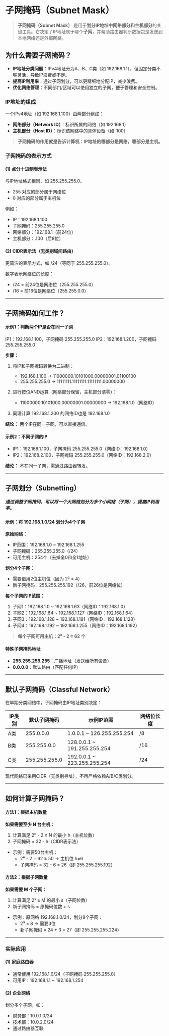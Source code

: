 # 子网掩码（Subnet Mask）

> **子网掩码（Subnet Mask）** 是用于**划分IP地址中网络部分和主机部分**的关键工具。它决定了IP地址属于哪个**子网**，并帮助路由器判断数据包是发送到本地网络还是外部网络。

## 为什么需要子网掩码？

- **IP地址分类问题**：IPv4地址分为A、B、C类（如 192.168.1.1），但固定分类不够灵活，导致IP浪费或不足。
- **提高IP利用率**：通过子网划分，可以更精细地分配IP，减少浪费。
- **优化网络管理**：不同部门/区域可以使用独立的子网，便于管理和安全控制。

### IP地址的组成

一个IPv4地址（如 192.168.1.100）由两部分组成：

- **网络部分（Network ID）**：标识所属的网络（如 192.168.1）
- **主机部分（Host ID）**：标识该网络中的具体设备（如 .100）

> **子网掩码的作用就是告诉计算机：IP地址的哪部分是网络，哪部分是主机。**

### 子网掩码的表示方式

#### (1) 点分十进制表示法
与IP地址格式相同，如 255.255.255.0。

- 255 对应的部分属于网络位
- 0 对应的部分属于主机位

例如：
- IP：192.168.1.100
- 子网掩码：255.255.255.0
- 网络部分：192.168.1（前24位）
- 主机部分：.100（后8位）

#### (2) CIDR表示法（无类别域间路由）
更简洁的表示方式，如 /24（等同于 255.255.255.0）。

数字表示网络位的长度：
- /24 = 前24位是网络位（255.255.255.0）
- /16 = 前16位是网络位（255.255.0.0）
---
## 子网掩码如何工作？

#### 示例1：判断两个IP是否在同一子网
IP1：192.168.1.100，子网掩码 255.255.255.0
IP2：192.168.1.200，子网掩码 255.255.255.0

**步骤：**
1. 将IP和子网掩码转换为二进制：
   - 192.168.1.100 → 11000000.10101000.00000001.01100100
   - 255.255.255.0 → 11111111.11111111.11111111.00000000

2. 进行按位AND运算（网络部分保留，主机部分清零）：
   - 11000000.10101000.00000001.00000000 → 192.168.1.0（网络ID）

3. 同理计算 192.168.1.200 的网络ID也是 192.168.1.0

**结论：** 两个IP在同一子网，可以直接通信。

#### 示例2：不同子网的IP
- IP1：192.168.1.100，子网掩码 255.255.255.0（网络ID：192.168.1.0）
- IP2：192.168.2.100，子网掩码 255.255.255.0（网络ID：192.168.2.0）

**结论：** 不在同一子网，需通过路由器转发。

---

## 子网划分（Subnetting）

##### 通过调整子网掩码，可以将一个大网络划分为多个小网络（子网），提高IP利用率。

#### 示例：将 192.168.1.0/24 划分为4个子网

**原始网络：**
- IP范围：192.168.1.0 ~ 192.168.1.255
- 子网掩码：255.255.255.0（/24）
- 可用主机：254个（去掉全0和全1地址）

**划分4个子网：**
- 需要借用2位主机位（因为 2² = 4）
- 新子网掩码：255.255.255.192（/26，前26位是网络位）

**每个子网的IP范围：**
1. 子网1：192.168.1.0 ~ 192.168.1.63（网络ID：192.168.1.0）
2. 子网2：192.168.1.64 ~ 192.168.1.127（网络ID：192.168.1.64）
3. 子网3：192.168.1.128 ~ 192.168.1.191（网络ID：192.168.1.128）
4. 子网4：192.168.1.192 ~ 192.168.1.255（网络ID：192.168.1.192）

> **每个子网可用主机：2⁶ - 2 = 62 个**


#### 特殊子网掩码地址

- **255.255.255.255**：广播地址（发送给所有设备）
- **0.0.0.0**：默认路由（匹配任何IP）
---

## 默认子网掩码（Classful Network）

在早期分类网络中，子网掩码由IP地址类别决定：

| IP类别 | 默认子网掩码 | 示例IP范围 | 网络位长度 |
|--------|--------------|------------|------------|
| A类    | 255.0.0.0    | 1.0.0.1 ~ 126.255.255.254 | /8 |
| B类    | 255.255.0.0  | 128.0.0.1 ~ 191.255.255.254 | /16 |
| C类    | 255.255.255.0 | 192.0.0.1 ~ 223.255.255.254 | /24 |

现代网络已采用CIDR（无类别寻址），不再严格依赖A/B/C类划分。

--- 
## 如何计算子网掩码？

#### 方法1：根据主机数量
**如果需要至少 N 台主机：**
1. 计算满足 2ʰ - 2 ≥ N 的最小 h（主机位数）
2. 子网掩码 = 32 - h（CIDR表示法）

 - 示例：需要50台主机：
    - 2⁶ - 2 = 62 ≥ 50 → 主机位 h=6
    - 子网掩码 = 32 - 6 = 26（即 255.255.255.192）

#### 方法2：根据子网数量
**如果需要 M 个子网：**
1. 计算满足 2ˢ ≥ M 的最小 s（子网位数）
2. 新子网掩码 = 原掩码位数 + s

 - 示例：原网络 192.168.1.0/24，划分8个子网：
    - 2³ = 8 → 需要3位
    - 新子网掩码 = 24 + 3 = 27（即 255.255.255.224）
---

### 实际应用

#### (1) 家庭路由器
- 通常使用 192.168.1.0/24（子网掩码 255.255.255.0）
- 可用IP：192.168.1.1 ~ 192.168.1.254

#### (2) 企业网络
划分多个子网，如：
- 财务部：10.0.1.0/24
- 技术部：10.0.2.0/24
- 通过路由器互联

